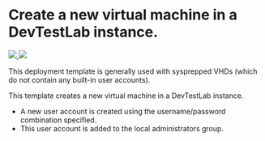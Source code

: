 # Create a new virtual machine in a DevTestLab instance.

<a href="https://portal.azure.com/#create/Microsoft.Template/uri/https%3A%2F%2Fraw.githubusercontent.com%2Fazure%2Fazure-quickstart-templates%2Fmaster%2F101-dtl-create-vm-username-pwd%2Fazuredeploy.json" target="_blank">
    <img src="http://azuredeploy.net/deploybutton.png"/>
</a>
<a href="http://armviz.io/#/?load=https%3A%2F%2Fraw.githubusercontent.com%2FAzure%2Fazure-quickstart-templates%2Fmaster%2F101-dtl-create-vm-username-pwd%2Fazuredeploy.json" target="_blank">
    <img src="http://armviz.io/visualizebutton.png"/>
</a>


This deployment template is generally used with sysprepped VHDs (which do not contain any built-in user accounts).

This template creates a new virtual machine in a DevTestLab instance.
- A new user account is created using the username/password combination specified. 
- This user account is added to the local administrators group.
